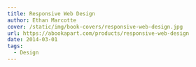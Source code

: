 ```yaml
---
title: Responsive Web Design
author: Ethan Marcotte 
cover: /static/img/book-covers/responsive-web-design.jpg
url: https://abookapart.com/products/responsive-web-design
date: 2014-03-01
tags:
  - Design
---
```

